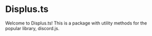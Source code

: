 # Displus.ts

Welcome to Displus.ts! This is a package with utility methods for the popular library,
discord.js.
